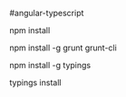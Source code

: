 #angular-typescript

npm install

npm install -g grunt grunt-cli

npm install -g typings

typings install
